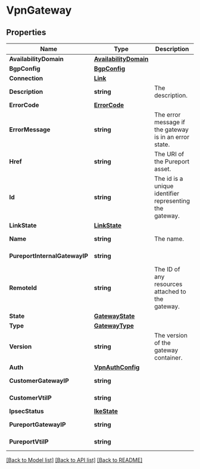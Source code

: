 # VpnGateway

## Properties

Name | Type | Description | Notes
------------ | ------------- | ------------- | -------------
**AvailabilityDomain** | [**AvailabilityDomain**](AvailabilityDomain.md) |  | [optional] 
**BgpConfig** | [**BgpConfig**](BGPConfig.md) |  | [optional] 
**Connection** | [**Link**](Link.md) |  | [optional] 
**Description** | **string** | The description. | [optional] [readonly] 
**ErrorCode** | [**ErrorCode**](ErrorCode.md) |  | [optional] 
**ErrorMessage** | **string** | The error message if the gateway is in an error state. | [optional] [readonly] 
**Href** | **string** | The URI of the Pureport asset. | [optional] [readonly] 
**Id** | **string** | The id is a unique identifier representing the gateway. | [optional] [readonly] 
**LinkState** | [**LinkState**](LinkState.md) |  | [optional] 
**Name** | **string** | The name. | [optional] [readonly] 
**PureportInternalGatewayIP** | **string** |  | [optional] [readonly] 
**RemoteId** | **string** | The ID of any resources attached to the gateway. | [optional] [readonly] 
**State** | [**GatewayState**](GatewayState.md) |  | [optional] 
**Type** | [**GatewayType**](GatewayType.md) |  | [optional] 
**Version** | **string** | The version of the gateway container. | [optional] [readonly] 
**Auth** | [**VpnAuthConfig**](VPNAuthConfig.md) |  | [optional] 
**CustomerGatewayIP** | **string** |  | [optional] [readonly] 
**CustomerVtiIP** | **string** |  | [optional] [readonly] 
**IpsecStatus** | [**IkeState**](IKEState.md) |  | [optional] 
**PureportGatewayIP** | **string** |  | [optional] [readonly] 
**PureportVtiIP** | **string** |  | [optional] [readonly] 

[[Back to Model list]](../README.md#documentation-for-models) [[Back to API list]](../README.md#documentation-for-api-endpoints) [[Back to README]](../README.md)



